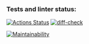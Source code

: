 ### Tests and linter status:
[![Actions Status](https://github.com/RamiGaggi/python-project-lvl2/workflows/hexlet-check/badge.svg)](https://github.com/RamiGaggi/python-project-lvl2/actions)
[![diff-check](https://github.com/RamiGaggi/python-project-lvl2/actions/workflows/gendiff-check.yml/badge.svg)](https://github.com/RamiGaggi/python-project-lvl2/actions/workflows/gendiff-check.yml)

[![Maintainability](https://api.codeclimate.com/v1/badges/6140e64cfc802ddecbd3/maintainability)](https://codeclimate.com/github/RamiGaggi/python-project-lvl2/maintainability)
